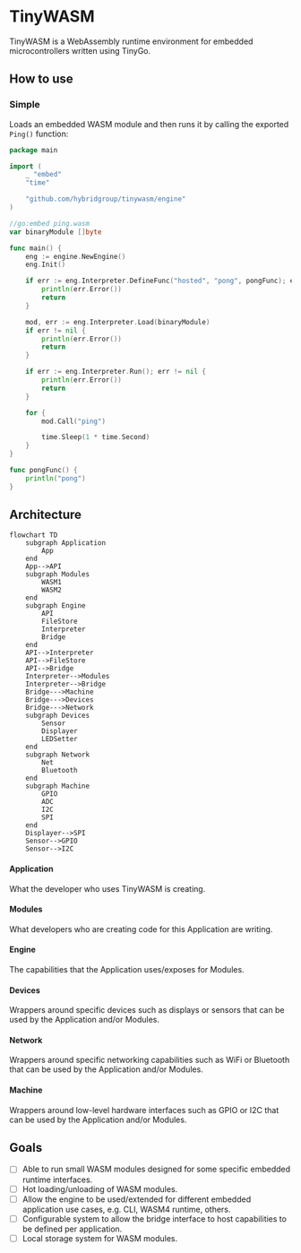 # TinyWASM

TinyWASM is a WebAssembly runtime environment for embedded microcontrollers written using TinyGo.


## How to use

### Simple

Loads an embedded WASM module and then runs it by calling the exported `Ping()` function:

```go
package main

import (
	_ "embed"
	"time"

	"github.com/hybridgroup/tinywasm/engine"
)

//go:embed ping.wasm
var binaryModule []byte

func main() {
	eng := engine.NewEngine()
	eng.Init()

	if err := eng.Interpreter.DefineFunc("hosted", "pong", pongFunc); err != nil {
		println(err.Error())
		return
	}

	mod, err := eng.Interpreter.Load(binaryModule)
	if err != nil {
		println(err.Error())
		return
	}

	if err := eng.Interpreter.Run(); err != nil {
		println(err.Error())
		return
	}

	for {
		mod.Call("ping")

		time.Sleep(1 * time.Second)
	}
}

func pongFunc() {
	println("pong")
}
```


## Architecture

```mermaid
flowchart TD
    subgraph Application
        App
    end
    App-->API
    subgraph Modules
        WASM1
        WASM2
    end
    subgraph Engine
        API
        FileStore
        Interpreter
        Bridge
    end
    API-->Interpreter
    API-->FileStore
    API-->Bridge
    Interpreter-->Modules
    Interpreter-->Bridge
    Bridge--->Machine
    Bridge--->Devices
    Bridge--->Network
    subgraph Devices
        Sensor
        Displayer
        LEDSetter
    end
    subgraph Network
        Net
        Bluetooth
    end
    subgraph Machine
        GPIO
        ADC
        I2C
        SPI
    end
    Displayer-->SPI
    Sensor-->GPIO
    Sensor-->I2C
```

#### Application

What the developer who uses TinyWASM is creating.

#### Modules

What developers who are creating code for this Application are writing.

#### Engine

The capabilities that the Application uses/exposes for Modules.

#### Devices

Wrappers around specific devices such as displays or sensors that can be used by the Application and/or Modules.

#### Network

Wrappers around specific networking capabilities such as WiFi or Bluetooth that can be used by the Application and/or Modules.

#### Machine

Wrappers around low-level hardware interfaces such as GPIO or I2C that can be used by the Application and/or Modules.

## Goals

- [ ] Able to run small WASM modules designed for some specific embedded runtime interfaces.
- [ ] Hot loading/unloading of WASM modules.
- [ ] Allow the engine to be used/extended for different embedded application use cases, e.g. CLI, WASM4 runtime, others.
- [ ] Configurable system to allow the bridge interface to host capabilities to be defined per application.
- [ ] Local storage system for WASM modules.
